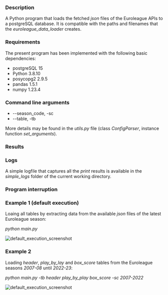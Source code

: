 ### Description

A Python program that loads the fetched _json_ files of the Euroleague APIs to a postgreSQL database.
It is compatible with the paths and filenames that the _euroleague_data_loader_ creates.

### Requirements
The present program has been implemented with the following basic dependencies:

* postgreSQL 15
* Python 3.8.10
* posycopg2 2.9.5
* pandas 1.5.1
* numpy 1.23.4

### Command line arguments
* --season_code, -sc
* --table, -tb

More details may be found in the _utils.py_ file (class _ConfigParser_, instance function _set_arguments_).
  
### Results

### Logs

A simple logfile that captures all the _print_ results is available in the _simple_logs_ folder of the current working directory.

### Program interruption



### Example 1 (default execution)

Loaing all tables by extracting data from the available _json_ files of the latest Euroleague season: 

_python main.py_

![default_execution_screenshot](https://github.com/bsamot10/EuroleagueProject/blob/main/docs/images/euroleague_postgres_etl_example_1.png)

### Example 2

Loading _header_, _play_by_lay_ and _box_score_ tables from the Euroleague seasons _2007-08_ until _2022-23_: 

_python main.py -tb header play_by_play box_score -sc 2007-2022_

![default_execution_screenshot](https://github.com/bsamot10/EuroleagueProject/blob/main/docs/images/euroleague_postgres_etl_example_2.png)
